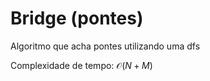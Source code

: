 # Bridge (pontes)

<!-- DESCRIPTION -->
Algoritmo que acha pontes utilizando uma dfs
<!-- DESCRIPTION -->

Complexidade de tempo: $\mathcal{O}(N + M)$
